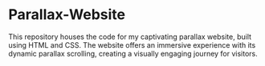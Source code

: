 # Parallax-Website
This repository houses the code for my captivating parallax website, built using HTML and CSS. The website offers an immersive experience with its dynamic parallax scrolling, creating a visually engaging journey for visitors.

